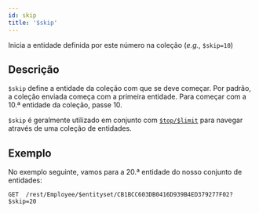 ```yaml
---
id: skip
title: '$skip'
---
```


Inicia a entidade definida por este número na coleção (*e.g.*, `$skip=10`)


## Descrição

`$skip` define a entidade da coleção com que se deve começar. Por padrão, a coleção enviada começa com a primeira entidade. Para começar com a 10.ª entidade da coleção, passe 10.

`$skip`  é geralmente utilizado em conjunto com [`$top/$limit`]($top_$limit.md) para navegar através de uma coleção de entidades.

## Exemplo

No exemplo seguinte, vamos para a 20.ª entidade do nosso conjunto de entidades:

 `GET  /rest/Employee/$entityset/CB1BCC603DB0416D939B4ED379277F02?$skip=20`